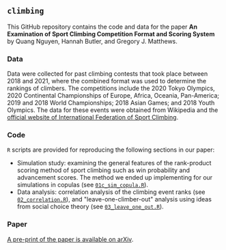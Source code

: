 ## `climbing`

This GitHub repository contains the code and data for the paper **An Examination of Sport Climbing Competition Format and Scoring System** by Quang Nguyen, Hannah Butler, and Gregory J. Matthews.

### Data

Data were collected for past climbing contests that took place between 2018 and 2021, where the combined format was used to determine the rankings of climbers. The competitions include the 2020 Tokyo Olympics, 2020 Continental Championships of Europe, Africa, Oceania, Pan-America; 2019 and 2018 World Championships; 2018 Asian Games; and 2018 Youth Olympics. The data for these events were obtained from Wikipedia and the [official website of International Federation of Sport Climbing](https://www.ifsc-climbing.org/index.php/world-competition). 

### Code

`R` scripts are provided for reproducing the following sections in our paper:

* Simulation study: examining the general features of the rank-product scoring method of sport climbing such as win probability and advancement scores. The method we ended up implementing for our simulations in copulas (see [`01c_sim_copula.R`](https://github.com/qntkhvn/climbing/blob/main/code/01c_sim_copula.R)).
* Data analysis: correlation analysis of the climbing event ranks (see [`02_correlation.R`](https://github.com/qntkhvn/climbing/blob/main/code/02_correlation.R)), and "leave-one-climber-out" analysis using ideas from social choice theory (see [`03_leave_one_out.R`](https://github.com/qntkhvn/climbing/blob/main/code/03_leave_one_out.R)).

### Paper

[A pre-print of the paper is available on arXiv](https://arxiv.org/abs/2111.05310).

